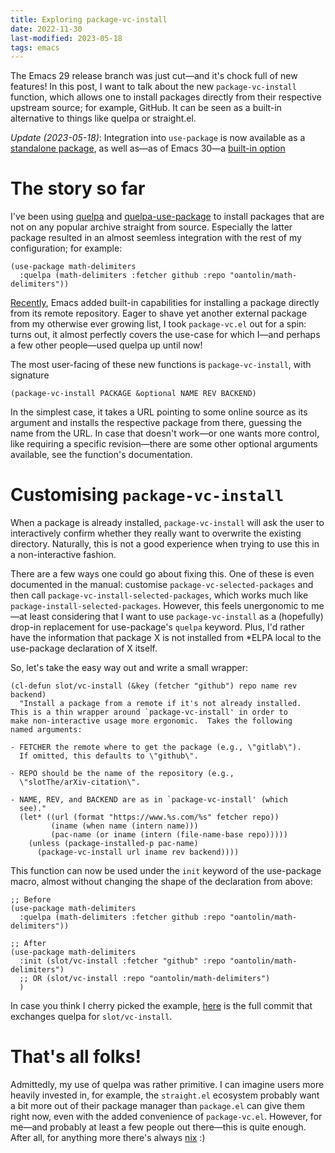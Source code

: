 ```yaml
---
title: Exploring package-vc-install
date: 2022-11-30
last-modified: 2023-05-18
tags: emacs
---
```


The Emacs 29 release branch was just cut—and it's chock full of new
features!  In this post, I want to talk about the new
`package-vc-install` function, which allows one to install packages
directly from their respective upstream source; for example, GitHub.  It
can be seen as a built-in alternative to things like quelpa or
straight.el.

<!--more-->

*Update (2023-05-18)*:
Integration into `use-package` is now available as
a [standalone package](https://tony-zorman.com/posts/vc-use-package.html),
as well as—as of Emacs 30—a
[built-in option](https://tony-zorman.com/posts/use-package-vc.html)

# The story so far

I've been using [quelpa] and [quelpa-use-package] to install packages
that are not on any popular archive straight from source.  Especially
the latter package resulted in an almost seemless integration with the
rest of my configuration; for example:

``` emacs-lisp
(use-package math-delimiters
  :quelpa (math-delimiters :fetcher github :repo "oantolin/math-delimiters"))
```

[Recently][emacs:vc-merge], Emacs added built-in capabilities for
installing a package directly from its remote repository.  Eager to
shave yet another external package from my otherwise ever growing list,
I took `package-vc.el` out for a spin: turns out, it almost perfectly
covers the use-case for which I—and perhaps a few other people—used
quelpa up until now!

The most user-facing of these new functions is `package-vc-install`,
with signature

``` emacs-lisp
(package-vc-install PACKAGE &optional NAME REV BACKEND)
```

In the simplest case, it takes a URL pointing to some online source as
its argument and installs the respective package from there, guessing
the name from the URL.  In case that doesn't work—or one wants more
control, like requiring a specific revision—there are some other
optional arguments available, see the function's documentation.

# Customising `package-vc-install`

When a package is already installed, `package-vc-install` will ask the
user to interactively confirm whether they really want to overwrite the
existing directory.  Naturally, this is not a good experience when
trying to use this in a non-interactive fashion.

There are a few ways one could go about fixing this.  One of these is
even documented in the manual: customise `package-vc-selected-packages`
and then call `package-vc-install-selected-packages`, which works much
like `package-install-selected-packages`.  However, this feels
unergonomic to me—at least considering that I want to use
`package-vc-install` as a (hopefully) drop-in replacement for
use-package's `quelpa` keyword.  Plus, I'd rather have the information
that package X is not installed from *ELPA local to the use-package
declaration of X itself.

So, let's take the easy way out and write a small wrapper:

``` emacs-lisp
(cl-defun slot/vc-install (&key (fetcher "github") repo name rev backend)
  "Install a package from a remote if it's not already installed.
This is a thin wrapper around `package-vc-install' in order to
make non-interactive usage more ergonomic.  Takes the following
named arguments:

- FETCHER the remote where to get the package (e.g., \"gitlab\").
  If omitted, this defaults to \"github\".

- REPO should be the name of the repository (e.g.,
  \"slotThe/arXiv-citation\".

- NAME, REV, and BACKEND are as in `package-vc-install' (which
  see)."
  (let* ((url (format "https://www.%s.com/%s" fetcher repo))
         (iname (when name (intern name)))
         (pac-name (or iname (intern (file-name-base repo)))))
    (unless (package-installed-p pac-name)
      (package-vc-install url iname rev backend))))
```

This function can now be used under the `init` keyword of the
use-package macro, almost without changing the shape of the declaration
from above:

``` emacs-lisp
;; Before
(use-package math-delimiters
  :quelpa (math-delimiters :fetcher github :repo "oantolin/math-delimiters"))

;; After
(use-package math-delimiters
  :init (slot/vc-install :fetcher "github" :repo "oantolin/math-delimiters")
  ;; OR (slot/vc-install :repo "oantolin/math-delimiters")
  )
```

In case you think I cherry picked the example, [here][config:quelpa->vc]
is the full commit that exchanges quelpa for `slot/vc-install`.

# That's all folks!

Admittedly, my use of quelpa was rather primitive.  I can imagine users
more heavily invested in, for example, the `straight.el` ecosystem
probably want a bit more out of their package manager than `package.el`
can give them right now, even with the added convenience of
`package-vc.el`.  However, for me—and probably at least a few people out
there—this is quite enough.  After all, for anything more there's always
[nix] :)

[config:quelpa->vc]: https://gitlab.com/slotThe/dotfiles/-/commit/6d55ac184af125a117215a1bb812ad75c5b0ab03
[emacs:vc-merge]: https://git.savannah.gnu.org/cgit/emacs.git/commit/?id=5fa2f116799b8a7c17ff6eedd6e1b1af077c116b
[nix]: https://nixos.org/
[quelpa-use-package]: https://github.com/quelpa/quelpa-use-package
[quelpa]: https://github.com/quelpa/quelpa
